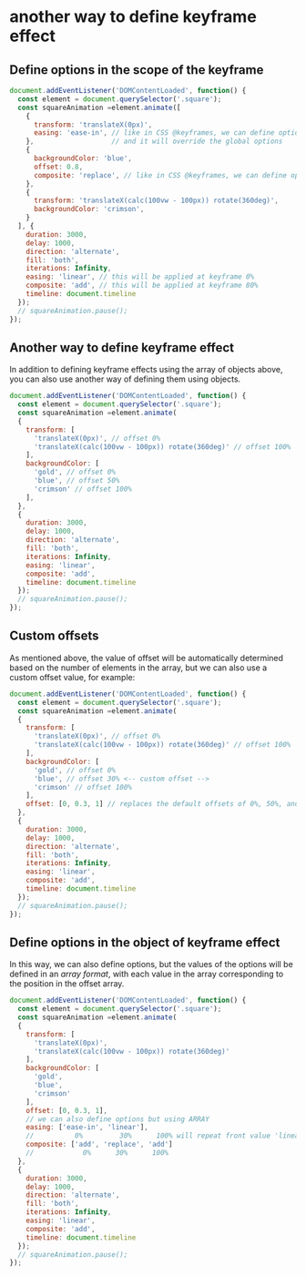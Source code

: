 # another way to define keyframe effect

## Define options in the scope of the keyframe

```js
document.addEventListener('DOMContentLoaded', function() {
  const element = document.querySelector('.square');
  const squareAnimation =element.animate([
    {
      transform: 'translateX(0px)',
      easing: 'ease-in', // like in CSS @keyframes, we can define options for each keyframe
    },                   // and it will override the global options
    {
      backgroundColor: 'blue',
      offset: 0.8,
      composite: 'replace', // like in CSS @keyframes, we can define options for each keyframe
    },
    {
      transform: 'translateX(calc(100vw - 100px)) rotate(360deg)',
      backgroundColor: 'crimson',
    }
  ], {
    duration: 3000,
    delay: 1000,
    direction: 'alternate',
    fill: 'both',
    iterations: Infinity,
    easing: 'linear', // this will be applied at keyframe 0%
    composite: 'add', // this will be applied at keyframe 80%
    timeline: document.timeline
  });
  // squareAnimation.pause();
});
```

## Another way to define keyframe effect

In addition to defining keyframe effects using the array of objects above, you can also use another way of defining them using objects.

```js
document.addEventListener('DOMContentLoaded', function() {
  const element = document.querySelector('.square');
  const squareAnimation =element.animate(
  {
    transform: [
      'translateX(0px)', // offset 0%
      'translateX(calc(100vw - 100px)) rotate(360deg)' // offset 100%
    ],
    backgroundColor: [
      'gold', // offset 0%
      'blue', // offset 50%
      'crimson' // offset 100%
    ],
  },
  {
    duration: 3000,
    delay: 1000,
    direction: 'alternate',
    fill: 'both',
    iterations: Infinity,
    easing: 'linear',
    composite: 'add',
    timeline: document.timeline
  });
  // squareAnimation.pause();
});
```

## Custom offsets

As mentioned above, the value of offset will be automatically determined based on the number of elements in the array, but we can also use a custom offset value, for example:

```js
document.addEventListener('DOMContentLoaded', function() {
  const element = document.querySelector('.square');
  const squareAnimation =element.animate(
  {
    transform: [
      'translateX(0px)', // offset 0%
      'translateX(calc(100vw - 100px)) rotate(360deg)' // offset 100%
    ],
    backgroundColor: [
      'gold', // offset 0%
      'blue', // offset 30% <-- custom offset -->
      'crimson' // offset 100%
    ],
    offset: [0, 0.3, 1] // replaces the default offsets of 0%, 50%, and 100% with custom offsets 0%, 30%, and 100%
  },
  {
    duration: 3000,
    delay: 1000,
    direction: 'alternate',
    fill: 'both',
    iterations: Infinity,
    easing: 'linear',
    composite: 'add',
    timeline: document.timeline
  });
  // squareAnimation.pause();
});
```

## Define options in the object of keyframe effect

In this way, we can also define options, but the values of the options will be defined in an *array format*, with each value in the array corresponding to the position in the offset array.

```js
document.addEventListener('DOMContentLoaded', function() {
  const element = document.querySelector('.square');
  const squareAnimation =element.animate(
  {
    transform: [
      'translateX(0px)',
      'translateX(calc(100vw - 100px)) rotate(360deg)'
    ],
    backgroundColor: [
      'gold',
      'blue',
      'crimson'
    ],
    offset: [0, 0.3, 1],
    // we can also define options but using ARRAY
    easing: ['ease-in', 'linear'],
    //          0%         30%      100% will repeat front value 'linear'
    composite: ['add', 'replace', 'add']
    //            0%      30%      100%
  },
  {
    duration: 3000,
    delay: 1000,
    direction: 'alternate',
    fill: 'both',
    iterations: Infinity,
    easing: 'linear',
    composite: 'add',
    timeline: document.timeline
  });
  // squareAnimation.pause();
});
```
